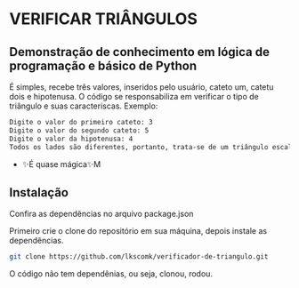 # VERIFICAR TRIÂNGULOS
## Demonstração de conhecimento em lógica de programação e básico de Python

É simples, recebe três valores, inseridos pelo usuário, cateto um, catetu dois e hipotenusa. O código se responsabiliza em verificar o tipo de triângulo e suas caracteriscas.
Exemplo:
```sh
Digite o valor do primeiro cateto: 3
Digite o valor do segundo cateto: 5
Digite o valor da hipotenusa: 4
Todos os lados são diferentes, portanto, trata-se de um triângulo escaleno tendo as seguindes caracteristicas: Área: 6,0 cm² Perímetro: 12,0
```

- ✨É quase mágica✨M  

## Instalação

Confira as dependências no arquivo package.json

Primeiro crie o clone do repositório em sua máquina, depois instale as dependências.

```sh
git clone https://github.com/lkscomk/verificador-de-triangulo.git
```

O código não tem dependênias, ou seja, clonou, rodou.

